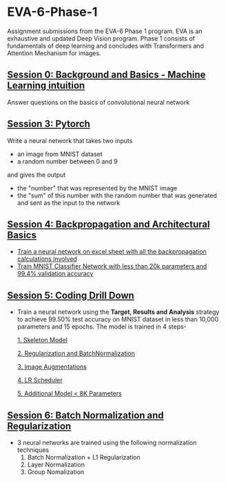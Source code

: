 # EVA-6-Phase-1
Assignment submissions from the EVA-6 Phase 1 program. EVA is an exhaustive and updated Deep Vision program. Phase 1 consists of fundamentals of deep learning and concludes with Transformers and Attention Mechanism for images.

## [Session 0: Background and Basics - Machine Learning intuition](Session_00)

Answer questions on the basics of convolutional neural network

## [Session 3: Pytorch](Session_03)

Write a neural network that takes two inputs
* an image from MNIST dataset
* a random number between 0 and 9

and gives the output
* the "number" that was represented by the MNIST image
* the "sum" of this number with the random number that was generated and sent as the input to the network

## [Session 4: Backpropagation and Architectural Basics](Session_04)

* [Train a neural network on excel sheet with all the backpropagation calculations involved](Session_04/Backpropagation_Calculations)
* [Train MNIST Classifier Network with less than 20k parameters and 99.4% validation accuracy](Session_04/Architectural_Basics)

## [Session 5: Coding Drill Down](Session_05)
* Train a neural network using the **Target, Results and Analysis** strategy to achieve 99.50% test accuracy on MNIST dataset in less than 10,000 parameters and 15 epochs. The model is trained in 4 steps-

     [1. Skeleton Model](Session_05/Model_01)

     [2. Regularization and BatchNormalization](Session_05/Model_02)

     [3. Image Augmentations](Session_05/Model_03)

     [4. LR Scheduler](Session_05/Model_04)
     
     [5. Additional Model < 8K Parameters](Model_05_Additional_Model)
     
## [Session 6: Batch Normalization and Regularization ](Session_06)
* 3 neural networks are trained using the following normalization techniques
     1. Batch Normalization + L1 Regularization
     2. Layer Normalization
     3. Group Nomalization
